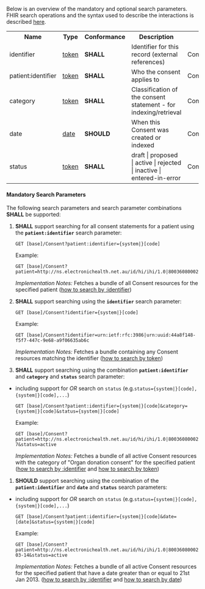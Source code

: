 Below is an overview of the mandatory and optional search parameters. FHIR search operations and the syntax used to describe the interactions is described <a href="http://hl7.org/fhir/R4/search.html">here</a>.

<table class="list" width="100%">
<tbody>
  <tr>
    <th>Name</th>
    <th>Type</th>
    <th>Conformance</th>
    <th>Description</th>
    <th>Path</th>
  </tr>
  <tr>
        <td>identifier</td>
        <td><a href="http://hl7.org/fhir/search.html#token">token</a></td>
        <td><b>SHALL</b></td>
        <td>Identifier for this record (external references)</td>
        <td>Consent.identifier</td>
  </tr>
  <tr>
        <td>patient:identifier</td>
        <td><a href="https://build.fhir.org/search.html#token">token</a></td>
        <td><b>SHALL</b></td>
        <td>Who the consent applies to</td>
        <td>Consent.patient.identifier</td>
  </tr>
  <tr>
        <td>category</td>
        <td><a href="http://hl7.org/fhir/search.html#token">token</a></td>
        <td><b>SHALL</b></td>
        <td>Classification of the consent statement - for indexing/retrieval</td>
        <td>Consent.category</td>
  </tr>
  <tr>
        <td>date</td>
        <td><a href="http://hl7.org/fhir/search.html#date">date</a></td>
        <td><b>SHOULD</b></td>
        <td>When this Consent was created or indexed</td>
        <td>Consent.dateTime</td>
  </tr>
  <tr>
        <td>status</td>
        <td><a href="https://build.fhir.org/search.html#token">token</a></td>        
        <td><b>SHALL</b></td>
        <td>draft | proposed | active | rejected | inactive | entered-in-error</td>
        <td>Consent.status</td>
  </tr>
 </tbody>
</table>


#### Mandatory Search Parameters

The following search parameters and search parameter combinations **SHALL** be supported:

1. **SHALL** support searching for all consent statements for a patient using the **`patient:identifier`** search parameter:

    `GET [base]/Consent?patient:identifier={system|}[code]`

    Example:
    ~~~
    GET [base]/Consent?patient=http://ns.electronichealth.net.au/id/hi/ihi/1.0|8003608000228437
    ~~~
    *Implementation Notes:* Fetches a bundle of all Consent resources for the specified patient ([how to search by :identifier](http://hl7.org/fhir/R4/search.html#reference))


1. **SHALL** support searching using the **`identifier`** search parameter:

     `GET [base]/Consent?identifier={system|}[code]`

    Example:
    ~~~
    GET [base]/Consent?identifier=urn:ietf:rfc:3986|urn:uuid:44a8f148-f5f7-447c-9e68-a9f06635ab6c
    ~~~
     *Implementation Notes:* Fetches a bundle containing any Consent resources matching the identifier ([how to search by token](http://hl7.org/fhir/search.html#token))


1. **SHALL** support searching using the combination **`patient:identifier`** and **`category`** and **`status`** search parameter:
- including support for *OR* search on `status` (e.g.`status={system|}[code],{system|}[code],...`)

    `GET [base]/Consent?patient:identifier={system|}[code]&category={system|}[code]&status={system|}[code]`

    Example:
    ~~~
    GET [base]/Consent?patient=http://ns.electronichealth.net.au/id/hi/ihi/1.0|8003608000228437&category=http://loinc.org|64300-7&status=active
    ~~~
    *Implementation Notes:* Fetches a bundle of all active Consent resources with the category of "Organ donation consent" for the specified patient ([how to search by :identifier](http://hl7.org/fhir/R4/search.html#reference) and [how to search by token](http://hl7.org/fhir/search.html#token))


1. **SHOULD** support searching using the combination of the **`patient:identifier`** and **`date`** and **`status`** search parameters:
- including support for *OR* search on `status` (e.g.`status={system|}[code],{system|}[code],...`)

    `GET [base]/Consent?patient:identifier={system|}[code]&date=[date]&status={system|}[code]`

    Example:
    ~~~
    GET [base]/Consent?patient=http://ns.electronichealth.net.au/id/hi/ihi/1.0|8003608000228437&date=ge2013-03-14&status=active
    ~~~
    *Implementation Notes:* Fetches a bundle of all active Consent resources for the specified patient that have a date greater than or equal to 21st Jan 2013. ([how to search by :identifier](http://hl7.org/fhir/R4/search.html#reference) and [how to search by date](http://hl7.org/fhir/R4/search.html#date))
    